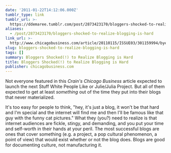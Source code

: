 ```yaml
---
date: '2011-01-22T14:12:06.000Z'
tumblr_type: link
tumblr_url: >-
  https://ddemaree.tumblr.com/post/2873423170/bloggers-shocked-to-realize-blogging-is-hard
aliases:
  - /post/2873423170/bloggers-shocked-to-realize-blogging-is-hard
link_url: >-
  http://www.chicagobusiness.com/article/20110115/ISSUE03/301159994/bye-bye-bloggers#axzz1BPYwRJ9j
slug: bloggers-shocked-to-realize-blogging-is-hard
tags: []
summary: Bloggers Shocked(!) to Realize Blogging is Hard
title: Bloggers Shocked(!) to Realize Blogging is Hard
publisher: chicagobusiness.com
---
```


Not everyone featured in this _Crain's Chicago Business_ article expected to launch the next Stuff White People Like or Julie/Julia Project. But all of them expected to get at least _something_ out of the time they put into their blogs that never materialized.

It's too easy for people to think, "hey, it's just a blog, it won't be that hard and I'm special and the internet will find me and then I'll be famous like that guy with the funny cat pictures." What they (you?) need to realize is that internet audiences are fickle, stingy, and demanding, and you put your time and self-worth in their hands at your peril. The most successful blogs are ones that cover something (e.g. a project, a pop cultural phenomenon, a point of view) that would exist whether or not the blog does. Blogs are good for documenting culture, not manufacturing it.